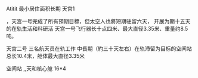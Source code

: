 Atitit 最小居住面积长期
天宫1

，天宫一号完成了所有預期目標，但太空人也將短期驻留六天，
开展为期十五天的在轨生活和科研活
天宫一号飞行器长十点四米、最大直径3.35米、重量约8.5吨。


天宫二号  三名航天员在轨工作  中長期（約三十天左右）在轨滯留为目标的空间站
总长10.4米，舱体最大直径3.35米


空间站 ,,天和核心舱  16*4
